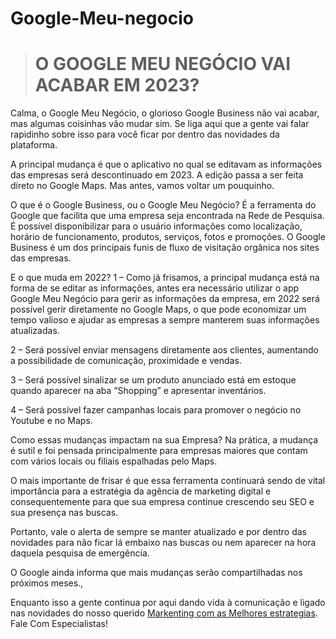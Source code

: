 # Google-Meu-negocio




> # O GOOGLE MEU NEGÓCIO VAI ACABAR EM 2023?


Calma, o Google Meu Negócio, o glorioso Google Business não vai acabar, mas algumas coisinhas vão mudar sim. Se liga aqui que a gente vai falar rapidinho sobre isso para você ficar por dentro das novidades da plataforma.

A principal mudança é que o aplicativo no qual se editavam as informações das empresas será descontinuado em 2023. A edição passa a ser feita direto no Google Maps. Mas antes, vamos voltar um pouquinho.

O que é o Google Business, ou o Google Meu Negócio?
É a ferramenta do Google que facilita que uma empresa seja encontrada na Rede de Pesquisa. É possível disponibilizar para o usuário informações como localização, horário de funcionamento, produtos, serviços, fotos e promoções. O Google Business é um dos principais funis de fluxo de visitação orgânica nos sites das empresas.

E o que muda em 2022?
1 – Como já frisamos, a principal mudança está na forma de se editar as informações, antes era necessário utilizar o app Google Meu Negócio para gerir as informações da empresa, em 2022 será possível gerir diretamente no Google Maps, o que pode economizar um tempo valioso e ajudar as empresas a sempre manterem suas informações atualizadas.

2 – Será possível enviar mensagens diretamente aos clientes, aumentando a possibilidade de comunicação, proximidade e vendas.

3 – Será possível sinalizar se um produto anunciado está em estoque quando aparecer na aba “Shopping” e apresentar inventários.

4 – Será possível fazer campanhas locais para promover o negócio no Youtube e no Maps.

Como essas mudanças impactam na sua Empresa?
Na prática, a mudança é sutil e foi pensada principalmente para empresas maiores que contam com vários locais ou filiais espalhadas pelo Maps.

O mais importante de frisar é que essa ferramenta continuará sendo de vital importância para a estratégia da agência de marketing digital e consequentemente para que sua empresa continue crescendo seu SEO e sua presença nas buscas.

Portanto, vale o alerta de sempre se manter atualizado e por dentro das novidades para não ficar lá embaixo nas buscas ou nem aparecer na hora daquela pesquisa de emergência.

O Google ainda informa que mais mudanças serão compartilhadas nos próximos meses.,


Enquanto isso a gente continua por aqui dando vida à comunicação e ligado nas novidades do nosso querido [Markenting com as Melhores estrategias](https://www.afrentesolucoes.com.br/).
Fale Com Especialistas!
